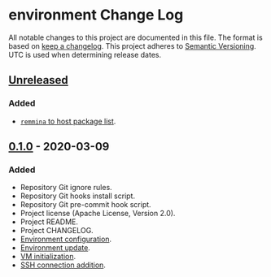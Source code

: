 # environment Change Log
All notable changes to this project are documented in this file.
The format is based on [keep a changelog](https://keepachangelog.com/en/1.0.0/).
This project adheres to [Semantic Versioning](https://semver.org/).
UTC is used when determining release dates.

## [Unreleased](https://github.com/apcountryman/environment/compare/master...develop)
### Added
- [`remmina` to host package list](https://github.com/apcountryman/environment/issues/14).

## [0.1.0](https://github.com/apcountryman/environment/compare/0.0.0...0.1.0) - 2020-03-09
### Added
- Repository Git ignore rules.
- Repository Git hooks install script.
- Repository Git pre-commit hook script.
- Project license (Apache License, Version 2.0).
- Project README.
- Project CHANGELOG.
- [Environment configuration](https://github.com/apcountryman/environment/issues/1).
- [Environment update](https://github.com/apcountryman/environment/issues/2).
- [VM initialization](https://github.com/apcountryman/environment/issues/3).
- [SSH connection addition](https://github.com/apcountryman/environment/issues/4).
